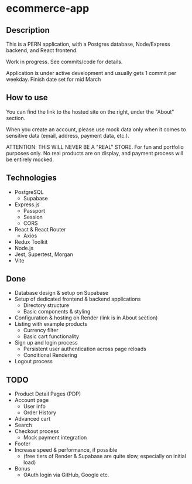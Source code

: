 # ecommerce-app

## Description

This is a PERN application, with a Postgres database, Node/Express backend, and React frontend. 

Work in progress. See commits/code for details. 

Application is under active development and usually gets 1 commit per weekday. Finish date set for mid March

## How to use

You can find the link to the hosted site on the right, under the "About" section.

When you create an account, please use mock data only when it comes to sensitive data (email, address, payment data, etc.). 

ATTENTION: THIS WILL NEVER BE A "REAL" STORE. For fun and portfolio purposes only. No real products are on display, and payment process will be entirely mocked. 

## Technologies 

- PostgreSQL
  - Supabase
- Express.js
  - Passport
  - Session
  - CORS
- React & React Router
  - Axios
- Redux Toolkit
- Node.js
- Jest, Supertest, Morgan
- Vite

## Done

- Database design & setup on Supabase
- Setup of dedicated frontend & backend applications
  - Directory structure
  - Basic components & styling
- Configuration & hosting on Render (link is in About section)
- Listing with example products
  - Currency filter
  - Basic cart functionality
- Sign up and login process
  - Persistent user authentication across page reloads
  - Conditional Rendering
- Logout process

## TODO

- Product Detail Pages (PDP)
- Account page
  - User info
  - Order History
- Advanced cart 
- Search
- Checkout process
  - Mock payment integration
- Footer
- Increase speed & performance, if possible
  - (free tiers of Render & Supabase are quite slow, especially on initial load)
- Bonus
  - OAuth login via GitHub, Google etc.




